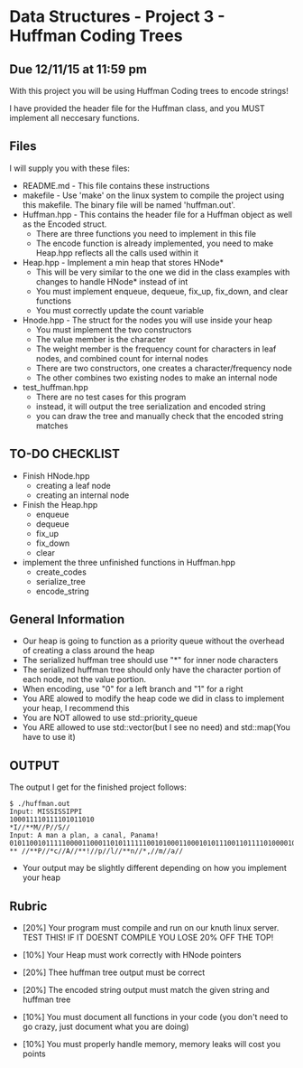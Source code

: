 # Data Structures - Project 3 - Huffman Coding Trees
## Due 12/11/15 at 11:59 pm

With this project you will be using Huffman Coding trees to encode strings!

I have provided the header file for the Huffman class, and you MUST implement all neccesary functions.


## Files

I will supply you with these files:

 * README.md - This file contains these instructions
 * makefile - Use 'make' on the linux system to compile the project using this makefile.  The binary file will be named 'huffman.out'.
 * Huffman.hpp - This contains the header file for a Huffman object as well as the Encoded struct.
   * There are three functions you need to implement in this file
   * The encode function is already implemented, you need to make Heap.hpp reflects all the calls used within it
 * Heap.hpp - Implement a min heap that stores HNode*
   * This will be very similar to the one we did in the class examples with changes to handle HNode* instead of int
   * You must implement enqueue, dequeue, fix_up, fix_down, and clear functions
   * You must correctly update the count variable
 * Hnode.hpp - The struct for the nodes you will use inside your heap
   * You must implement the two constructors
   * The value member is the character
   * The weight member is the frequency count for characters in leaf nodes, and combined count for internal nodes
   * There are two constructors, one creates a character/frequency node
   * The other combines two existing nodes to make an internal node
 * test_huffman.hpp
   * There are no test cases for this program
   * instead, it will output the tree serialization and encoded string
   * you can draw the tree and manually check that the encoded string matches

## TO-DO CHECKLIST

  * Finish HNode.hpp
    * creating a leaf node
    * creating an internal node
  * Finish the Heap.hpp
    * enqueue
    * dequeue
    * fix_up
    * fix_down
    * clear
  * implement the three unfinished functions in Huffman.hpp
    * create_codes
    * serialize_tree
    * encode_string

## General Information

  * Our heap is going to function as a priority queue without the overhead of creating a class around the heap
  * The serialized huffman tree should use "*" for inner node characters
  * The serialized huffman tree should only have the character portion of each node, not the value portion.
  * When encoding, use "0" for a left branch and "1" for a right
  * You ARE alowed to modify the heap code we did in class to implement your heap, I recommend this
  * You are NOT allowed to use std::priority_queue
  * You ARE allowed to use std::vector(but I see no need) and std::map(You have to use it)

## OUTPUT

The output I get for the finished project follows:

```
$ ./huffman.out
Input: MISSISSIPPI
100011110111101011010
*I//**M//P//S//
Input: A man a plan, a canal, Panama!
010110010111110000110001101011111100101000110001010111001101111010000100111001110111101100
** //**P//*c//A//**!//p//l//**n//*,//m//a//

```
 * Your output may be slightly different depending on how you implement your heap

## Rubric

 * [20%] Your program must compile and run on our knuth linux server. TEST THIS! IF IT DOESNT COMPILE YOU LOSE 20% OFF THE TOP!

 * [10%] Your Heap must work correctly with HNode pointers

 * [20%] Thee huffman tree output must be correct

 * [20%] The encoded string output must match the given string and huffman tree

 * [10%] You must document all functions in your code (you don't need to go crazy, just document what you are doing)

 * [10%] You must properly handle memory, memory leaks will cost you points
